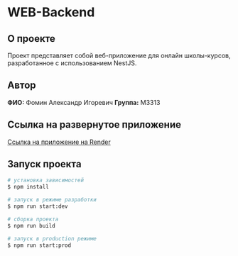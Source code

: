 # WEB-Backend

## О проекте

Проект представляет собой веб-приложение для онлайн школы-курсов, разработанное с использованием NestJS.

## Автор

**ФИО:** Фомин Александр Игоревич
**Группа:** M3313

## Ссылка на развернутое приложение

[Ссылка на приложение на Render](https://ваш-проект.onrender.com)

## Запуск проекта

```bash
# установка зависимостей
$ npm install

# запуск в режиме разработки
$ npm run start:dev

# сборка проекта
$ npm run build

# запуск в production режиме
$ npm run start:prod
```
